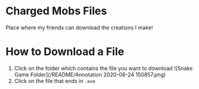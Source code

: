 # Charged Mobs Files
Place where my friends can download the creations I make!

# How to Download a File

1. Click on the folder which contains the file you want to download
![Snake Game Folder](/README/Annotation 2020-08-24 150857.png)
1. Click on the file that ends in `.exe`